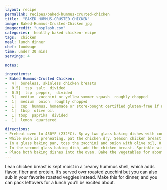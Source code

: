 ```yaml
---
layout: recipe
permalink: recipes/baked-hummus-crusted-chicken
title:  "BAKED HUMMUS-CRUSTED CHICKEN"
image: Baked-Hummus-Crusted-Chicken.jpg
imagecredit: "unsplash.com"
categories:  healthy baked chicken-recipe
tags:  chicken 
meal: lunch dinner
chef: foodwage
time: under 30 mins
servings: 4

notes:

ingredients:
- Baked Hummus-Crusted Chicken:
-  4|  boneless, skinless chicken breasts
-  0.5|  tsp  salt  divided
-  0.5|  tsp  pepper,  divided
-  3|  medium  zucchini or yellow summer squash  roughly chopped
-  1|  medium  onion  roughly chopped
-  1|  cup  hummus, homemade or store-bought certified gluten-free if necessary
-  1|  tbsp  olive oil
-  1| tbsp  paprika  divided
-  1|  lemon  quartered

directions:
- Preheat oven to 450ºF (232ºC). Spray two glass baking dishes with cooking spray.   
- While oven is preheating, pat the chicken dry. Season chicken breast with 0.25 teaspoon salt and 0.25 teaspoon pepper. Add the chicken breast and hummus into a small bowl and toss until well-coated.   
- In a glass baking pan, toss the zucchini and onion with olive oil, 0.25 teaspoon salt and 0.25 teaspoon pepper until coated. Pat vegetables down until it makes an even layer in the baking pan. Sprinkle with 0.5 teaspoon paprika. Bake for 15 minutes.  
- In the second glass baking dish, add the chicken breast. Sprinkle with 0.5 teaspoon paprika.  
- Place both baking dishes into the oven. Bake the vegetables for about 15 minutes, and bake the chicken for about 20 minutes. Serve each chicken breast with about 0.75 cup of vegetables and 1 lemon wedge.
---
```


Lean chicken breast is kept moist in a creamy hummus shell, which adds flavor, fiber and protein. It’s served over roasted zucchini but you can also sub in your favorite roasted veggies instead. Make this for dinner, and you can pack leftovers for a lunch you’ll be excited about.
